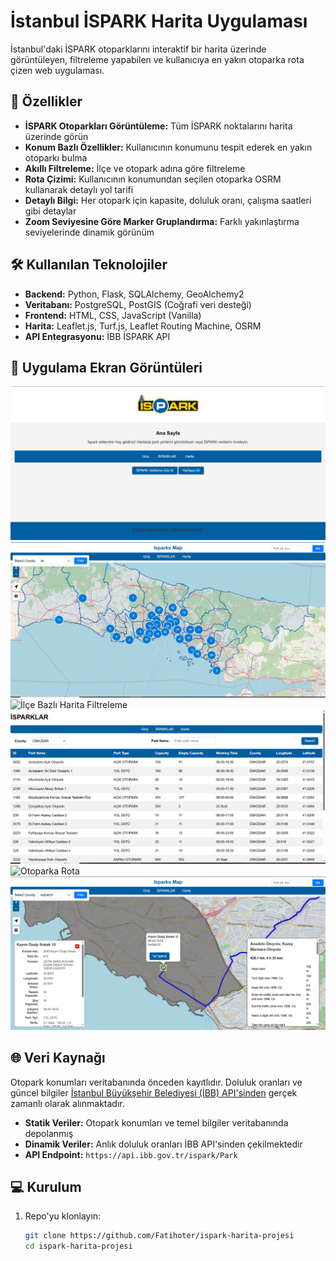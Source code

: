 # İstanbul İSPARK Harita Uygulaması

İstanbul'daki İSPARK otoparklarını interaktif bir harita üzerinde görüntüleyen, filtreleme yapabilen ve kullanıcıya en yakın otoparka rota çizen web uygulaması.

## 🚀 Özellikler

- **İSPARK Otoparkları Görüntüleme:** Tüm İSPARK noktalarını harita üzerinde görün
- **Konum Bazlı Özellikler:** Kullanıcının konumunu tespit ederek en yakın otoparkı bulma
- **Akıllı Filtreleme:** İlçe ve otopark adına göre filtreleme
- **Rota Çizimi:** Kullanıcının konumundan seçilen otoparka OSRM kullanarak detaylı yol tarifi
- **Detaylı Bilgi:** Her otopark için kapasite, doluluk oranı, çalışma saatleri gibi detaylar
- **Zoom Seviyesine Göre Marker Gruplandırma:** Farklı yakınlaştırma seviyelerinde dinamik görünüm

## 🛠️ Kullanılan Teknolojiler

- **Backend:** Python, Flask, SQLAlchemy, GeoAlchemy2
- **Veritabanı:** PostgreSQL, PostGIS (Coğrafi veri desteği)
- **Frontend:** HTML, CSS, JavaScript (Vanilla)
- **Harita:** Leaflet.js, Turf.js, Leaflet Routing Machine, OSRM
- **API Entegrasyonu:** İBB İSPARK API

## 📸 Uygulama Ekran Görüntüleri

![Ana Ekran](screenshots/AnaEkran.png)
![Ana Harita Ekranı](screenshots/AnaHaritaEkrani.png)
![İlçe Bazlı Harita Filtreleme](screenshots/IlceBazliHaritaFiltreleme.png)
![Otopark Listeleme ve Sorgulama](screenshots/OtoparkListelemeVeSorgulama.png)
![Otoparka Rota](screenshots/OtoparkRota.png)
![Otoparka Rota-2](screenshots/OtoparkRota2.png)


## 🌐 Veri Kaynağı

Otopark konumları veritabanında önceden kayıtlıdır. Doluluk oranları ve güncel bilgiler [İstanbul Büyükşehir Belediyesi (İBB) API'sinden](https://api.ibb.gov.tr/ispark/Park) gerçek zamanlı olarak alınmaktadır.

- **Statik Veriler:** Otopark konumları ve temel bilgiler veritabanında depolanmış
- **Dinamik Veriler:** Anlık doluluk oranları İBB API'sinden çekilmektedir
- **API Endpoint:** `https://api.ibb.gov.tr/ispark/Park`

## 💻 Kurulum

1. Repo'yu klonlayın:
   ```bash
   git clone https://github.com/Fatihoter/ispark-harita-projesi
   cd ispark-harita-projesi
